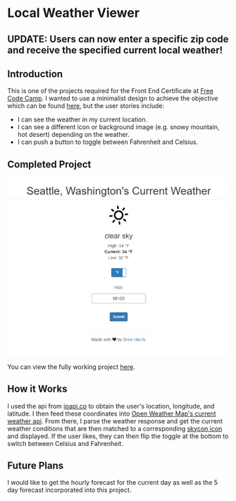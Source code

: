 # Local Weather Viewer

## UPDATE: Users can now enter a specific zip code and receive the specified current local weather!

## Introduction

This is one of the projects required for the Front End Certificate at [Free Code Camp](http://freecodecamp.com). I wanted to use a minimalist design to achieve the objective which can be found [here](https://www.freecodecamp.com/challenges/show-the-local-weather), but the user stories include:
* I can see the weather in my current location.
* I can see a different icon or background image (e.g. snowy mountain, hot desert) depending on the weather.
* I can push a button to toggle between Fahrenheit and Celsius.

## Completed Project

![Alt text](https://github.com/DrewcHarris/Local_Weather_Viewer/blob/master/screenshot.png?raw=true)

You can view the fully working project [here](http://codepen.io/drewharris/full/BQqxYj/).

## How it Works

I used the api from [ipapi.co](https://ipapi.co/) to obtain the user's location, longitude, and latitude.  I then feed these coordinates into [Open Weather Map's current weather api](https://openweathermap.org/current).  From there, I parse the weather response and get the current weather conditions that are then matched to a corresponding [skycon icon](https://darkskyapp.github.io/skycons/) and displayed.  If the user likes, they can then flip the toggle at the bottom to switch between Celsius and Fahrenheit.

## Future Plans

I would like to get the hourly forecast for the current day as well as the 5 day forecast incorporated into this project.  
